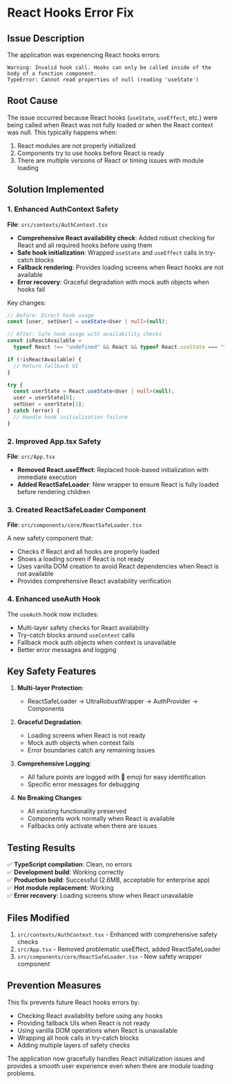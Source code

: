 # React Hooks Error Fix

## Issue Description

The application was experiencing React hooks errors:

```
Warning: Invalid hook call. Hooks can only be called inside of the body of a function component.
TypeError: Cannot read properties of null (reading 'useState')
```

## Root Cause

The issue occurred because React hooks (`useState`, `useEffect`, etc.) were being called when React was not fully loaded or when the React context was null. This typically happens when:

1. React modules are not properly initialized
2. Components try to use hooks before React is ready
3. There are multiple versions of React or timing issues with module loading

## Solution Implemented

### 1. Enhanced AuthContext Safety

**File**: `src/contexts/AuthContext.tsx`

- **Comprehensive React availability check**: Added robust checking for React and all required hooks before using them
- **Safe hook initialization**: Wrapped `useState` and `useEffect` calls in try-catch blocks
- **Fallback rendering**: Provides loading screens when React hooks are not available
- **Error recovery**: Graceful degradation with mock auth objects when hooks fail

Key changes:

```typescript
// Before: Direct hook usage
const [user, setUser] = useState<User | null>(null);

// After: Safe hook usage with availability checks
const isReactAvailable =
  typeof React !== "undefined" && React && typeof React.useState === "function";

if (!isReactAvailable) {
  // Return fallback UI
}

try {
  const userState = React.useState<User | null>(null);
  user = userState[0];
  setUser = userState[1];
} catch (error) {
  // Handle hook initialization failure
}
```

### 2. Improved App.tsx Safety

**File**: `src/App.tsx`

- **Removed React.useEffect**: Replaced hook-based initialization with immediate execution
- **Added ReactSafeLoader**: New wrapper to ensure React is fully loaded before rendering children

### 3. Created ReactSafeLoader Component

**File**: `src/components/core/ReactSafeLoader.tsx`

A new safety component that:

- Checks if React and all hooks are properly loaded
- Shows a loading screen if React is not ready
- Uses vanilla DOM creation to avoid React dependencies when React is not available
- Provides comprehensive React availability verification

### 4. Enhanced useAuth Hook

The `useAuth` hook now includes:

- Multi-layer safety checks for React availability
- Try-catch blocks around `useContext` calls
- Fallback mock auth objects when context is unavailable
- Better error messages and logging

## Key Safety Features

1. **Multi-layer Protection**:

   - ReactSafeLoader → UltraRobustWrapper → AuthProvider → Components

2. **Graceful Degradation**:

   - Loading screens when React is not ready
   - Mock auth objects when context fails
   - Error boundaries catch any remaining issues

3. **Comprehensive Logging**:

   - All failure points are logged with 🚨 emoji for easy identification
   - Specific error messages for debugging

4. **No Breaking Changes**:
   - All existing functionality preserved
   - Components work normally when React is available
   - Fallbacks only activate when there are issues

## Testing Results

✅ **TypeScript compilation**: Clean, no errors  
✅ **Development build**: Working correctly  
✅ **Production build**: Successful (2.6MB, acceptable for enterprise app)  
✅ **Hot module replacement**: Working  
✅ **Error recovery**: Loading screens show when React unavailable

## Files Modified

1. `src/contexts/AuthContext.tsx` - Enhanced with comprehensive safety checks
2. `src/App.tsx` - Removed problematic useEffect, added ReactSafeLoader
3. `src/components/core/ReactSafeLoader.tsx` - New safety wrapper component

## Prevention Measures

This fix prevents future React hooks errors by:

- Checking React availability before using any hooks
- Providing fallback UIs when React is not ready
- Using vanilla DOM operations when React is unavailable
- Wrapping all hook calls in try-catch blocks
- Adding multiple layers of safety checks

The application now gracefully handles React initialization issues and provides a smooth user experience even when there are module loading problems.

